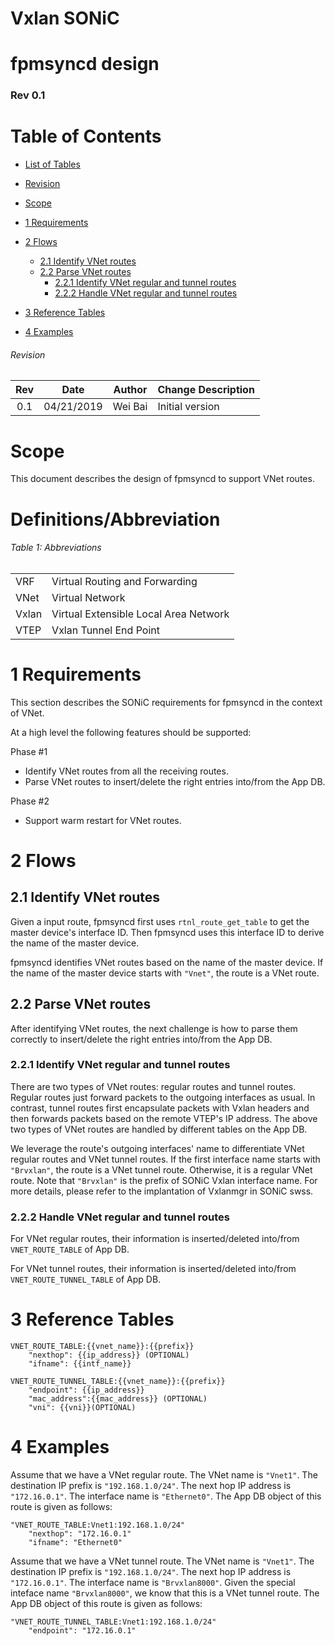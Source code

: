 # Vxlan SONiC
# fpmsyncd design
### Rev 0.1

# Table of Contents
  * [List of Tables](#list-of-tables)

  * [Revision](#revision)

  * [Scope](#scope)

  * [1 Requirements](#1-requirements)

  * [2 Flows](#2-flows)
    * [2.1 Identify VNet routes](#21-identify-vnet-routes)
    * [2.2 Parse VNet routes](#22-parse-vnet-routes)
      * [2.2.1 Identify VNet regular and tunnel routes](#221-identify-vnet-regular-and-tunnel-routes)
      * [2.2.2 Handle VNet regular and tunnel routes](#222-handle-vnet-regular-and-tunnel-routes)
  * [3 Reference Tables](#3-reference-tables)

  * [4 Examples](#4-examples)

###### Revision
| Rev |     Date    |       Author       | Change Description                |
|:---:|:-----------:|:------------------:|-----------------------------------|
| 0.1 |      04/21/2019       |     Wei Bai   | Initial version                   |

# Scope
This document describes the design of fpmsyncd to support VNet routes. 

# Definitions/Abbreviation
###### Table 1: Abbreviations
|                          |                                |
|--------------------------|--------------------------------|
| VRF                      | Virtual Routing and Forwarding |
| VNet                     | Virtual Network                |
| Vxlan                    | Virtual Extensible Local Area Network |
| VTEP                     | Vxlan Tunnel End Point         |

# 1 Requirements
This section describes the SONiC requirements for fpmsyncd in the context of VNet.

At a high level the following features should be supported:

Phase #1
- Identify VNet routes from all the receiving routes.
- Parse VNet routes to insert/delete the right entries into/from the App DB.

Phase #2
- Support warm restart for VNet routes.

# 2 Flows
## 2.1 Identify VNet routes
Given a input route, fpmsyncd first uses <code>rtnl_route_get_table</code> to get the master device's interface ID. Then fpmsyncd uses this interface ID to derive the name of the master device.  

fpmsyncd identifies VNet routes based on the name of the master device. If the name of the master device starts with <code>"Vnet"</code>, the route is a VNet route. 

## 2.2 Parse VNet routes
After identifying VNet routes, the next challenge is how to parse them correctly to insert/delete the right entries into/from the App DB.

### 2.2.1 Identify VNet regular and tunnel routes
There are two types of VNet routes: regular routes and tunnel routes. Regular routes just forward packets to the outgoing interfaces as usual. In contrast, tunnel routes first encapsulate packets with Vxlan headers and then forwards packets based on the remote VTEP's IP address. The above two types of VNet routes are handled by different tables on the App DB.

We leverage the route's outgoing interfaces' name to differentiate VNet regular routes and VNet tunnel routes. If the first interface name starts with <code>"Brvxlan"</code>, the route is a VNet tunnel route. Otherwise, it is a regular VNet route. Note that <code>"Brvxlan"</code> is the prefix of SONiC Vxlan interface name. For more details, please refer to the implantation of Vxlanmgr in SONiC swss. 

### 2.2.2 Handle VNet regular and tunnel routes
For VNet regular routes, their information is inserted/deleted into/from <code>VNET_ROUTE_TABLE</code> of App DB.

For VNet tunnel routes, their information is inserted/deleted into/from <code>VNET_ROUTE_TUNNEL_TABLE</code> of App DB.

# 3 Reference Tables
```
VNET_ROUTE_TABLE:{{vnet_name}}:{{prefix}} 
    "nexthop": {{ip_address}} (OPTIONAL) 
    "ifname": {{intf_name}} 
 
VNET_ROUTE_TUNNEL_TABLE:{{vnet_name}}:{{prefix}} 
    "endpoint": {{ip_address}} 
    "mac_address":{{mac_address}} (OPTIONAL) 
    "vni": {{vni}}(OPTIONAL) 
```

# 4 Examples
Assume that we have a VNet regular route. The VNet name is <code>"Vnet1"</code>. The destination IP prefix is <code>"192.168.1.0/24"</code>. The next hop IP address is <code>"172.16.0.1"</code>. The interface name is <code>"Ethernet0"</code>. The App DB object of this route is given as follows:
```
"VNET_ROUTE_TABLE:Vnet1:192.168.1.0/24" 
    "nexthop": "172.16.0.1"
    "ifname": "Ethernet0"
```

Assume that we have a VNet tunnel route. The VNet name is <code>"Vnet1"</code>. The destination IP prefix is <code>"192.168.1.0/24"</code>. The next hop IP address is <code>"172.16.0.1"</code>. The interface name is <code>"Brvxlan8000"</code>. Given the special inteface name <code>"Brvxlan8000"</code>, we know that this is a VNet tunnel route. The App DB object of this route is given as follows:
```
"VNET_ROUTE_TUNNEL_TABLE:Vnet1:192.168.1.0/24"
    "endpoint": "172.16.0.1"
```   



